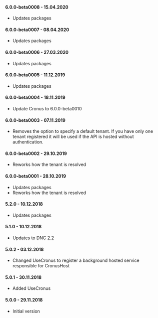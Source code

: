 #### 6.0.0-beta0008 - 15.04.2020
* Updates packages

#### 6.0.0-beta0007 - 08.04.2020
* Updates packages

#### 6.0.0-beta0006 - 27.03.2020
* Updates packages

#### 6.0.0-beta0005 - 11.12.2019
* Updates packages

#### 6.0.0-beta0004 - 18.11.2019
* Update Cronus to 6.0.0-beta0010

#### 6.0.0-beta0003 - 07.11.2019
* Removes the option to specify a default tenant. If you have only one tenant registered it will be used if the API is hosted without authentication.

#### 6.0.0-beta0002 - 29.10.2019
* Reworks how the tenant is resolved

#### 6.0.0-beta0001 - 28.10.2019
* Updates packages
* Reworks how the tenant is resolved

#### 5.2.0 - 10.12.2018
* Updates packages

#### 5.1.0 - 10.12.2018
* Updates to DNC 2.2

#### 5.0.2 - 03.12.2018
* Changed UseCronus to register a background hosted service responsible for CronusHost

#### 5.0.1 - 30.11.2018
* Added UseCronus

#### 5.0.0 - 29.11.2018
* Initial version
